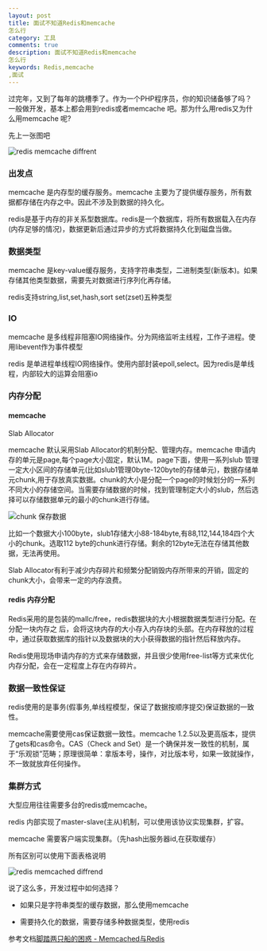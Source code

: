 ```yaml
---
layout: post
title: 面试不知道Redis和memcache
怎么行
category: 工具
comments: true
description: 面试不知道Redis和memcache
怎么行
keywords: Redis,memcache
,面试
---
```


过完年，又到了每年的跳槽季了。作为一个PHP程序员，你的知识储备够了吗？一般做开发，基本上都会用到redis或者memcache
吧。那为什么用redis又为什么用memcache
呢?


先上一张图吧

![redis memcache diffrent](http://blog.static.aiaiaini.com/blog/201902/5a95184c0001597707420419.png)

<!-- more -->

### 出发点

memcache
是内存型的缓存服务。memcache
主要为了提供缓存服务，所有数据都存储在内存之中。因此不涉及到数据的持久化。

redis是基于内存的非关系型数据库。redis是一个数据库，将所有数据载入在内存(内存足够的情况)，数据更新后通过异步的方式将数据持久化到磁盘当做。

### 数据类型

memcache
 是key-value缓存服务，支持字符串类型，二进制类型(新版本)。如果存储其他类型数据，需要先对数据进行序列化再存储。

redis支持string,list,set,hash,sort set(zset)五种类型

### IO
memcache
 是多线程非阻塞IO网络操作。分为网络监听主线程，工作子进程。使用libevent作为事件模型

redis 是单进程单线程IO网络操作。使用内部封装epoll,select。因为redis是单线程，内部较大的运算会阻塞io

### 内存分配


#### memcache
  Slab Allocator

memcache
 默认采用Slab Allocator的机制分配、管理内存。memcache
申请内存的单元是page,每个page大小固定，默认1M。page下面，使用一系列slub 管理一定大小区间的存储单元(比如slub1管理0byte-120byte的存储单元)，数据存储单元chunk,用于存放真实数据。chunk的大小是分配一个page的时候划分的一系列不同大小的存储空间。当需要存储数据的时候，找到管理制定大小的slub，然后选择可以存储数据单元的最小的chunk进行存储。

![chunk 保存数据](http://blog.static.aiaiaini.com/blog/201902/2e7d606bc2eee5f66e4476f1b0d4670f86adf5a5e9c9.png)

比如一个数据大小100byte，slub1存储大小88-184byte,有88,112,144,184四个大小的chunk。选取112 byte的chunk进行存储。剩余的12byte无法在存储其他数据，无法再使用。

Slab Allocator有利于减少内存碎片和频繁分配销毁内存所带来的开销，固定的chunk大小，会带来一定的内存浪费。


#### redis 内存分配



Redis采用的是包装的mallc/free，redis数据块的大小根据数据类型进行分配。在分配一块内存之 后，会将这块内存的大小存入内存块的头部。在内存释放的过程中，通过获取数据库的指针以及数据块的大小获得数据的指针然后释放内存。

Redis使用现场申请内存的方式来存储数据，并且很少使用free-list等方式来优化内存分配，会在一定程度上存在内存碎片。


### 数据一致性保证

redis使用的是事务(假事务,单线程模型，保证了数据按顺序提交)保证数据的一致性。

memcache需要使用cas保证数据一致性。memcache
 1.2.5以及更高版本，提供了gets和cas命令。CAS（Check and Set）是一个确保并发一致性的机制，属于“乐观锁”范畴；原理很简单：拿版本号，操作，对比版本号，如果一致就操作，不一致就放弃任何操作。

### 集群方式

大型应用往往需要多台的redis或memcache。

redis 内部实现了master-slave(主从)机制，可以使用该协议实现集群，扩容。

memcache 需要客户端实现集群。（先hash出服务器id,在获取缓存）


所有区别可以使用下面表格说明

![redis memcached diffrend](http://blog.static.aiaiaini.com/blog/201902/5a95185800014f7d06210378.png)


说了这么多，开发过程中如何选择？

*	如果只是字符串类型的缓存数据，那么使用memcache

*	需要持久化的数据，需要存储多种数据类型，使用redis


参考文档[脚踏两只船的困惑 - Memcached与Redis](https://www.imooc.com/article/23549)










